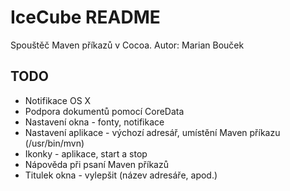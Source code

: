 # IceCube README

Spouštěč Maven příkazů v Cocoa.
Autor: Marian Bouček

## TODO
* Notifikace OS X
* Podpora dokumentů pomocí CoreData
* Nastavení okna - fonty, notifikace
* Nastavení aplikace - výchozí adresář, umístění Maven příkazu (/usr/bin/mvn)
* Ikonky - aplikace, start a stop
* Nápověda při psaní Maven příkazů
* Titulek okna - vylepšit (název adresáře, apod.)